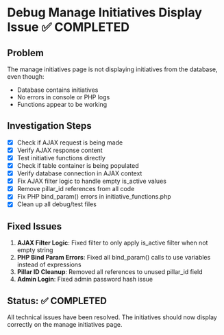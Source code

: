 # Debug Manage Initiatives Display Issue ✅ COMPLETED

## Problem
The manage initiatives page is not displaying initiatives from the database, even though:
- Database contains initiatives
- No errors in console or PHP logs
- Functions appear to be working

## Investigation Steps
- [x] Check if AJAX request is being made
- [x] Verify AJAX response content
- [x] Test initiative functions directly
- [x] Check if table container is being populated
- [x] Verify database connection in AJAX context
- [x] Fix AJAX filter logic to handle empty is_active values
- [x] Remove pillar_id references from all code
- [x] Fix PHP bind_param() errors in initiative_functions.php
- [x] Clean up all debug/test files

## Fixed Issues
1. **AJAX Filter Logic**: Fixed filter to only apply is_active filter when not empty string
2. **PHP Bind Param Errors**: Fixed all bind_param() calls to use variables instead of expressions
3. **Pillar ID Cleanup**: Removed all references to unused pillar_id field
4. **Admin Login**: Fixed admin password hash issue

## Status: ✅ COMPLETED
All technical issues have been resolved. The initiatives should now display correctly on the manage initiatives page.

